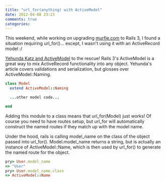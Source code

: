```yaml
---
title: "url_for(anything) with ActiveModel"
date: 2012-04-08 23:23
comments: true
categories: 
---
```


This weekend, while working on upgrading [murfie.com](https://www.murfie.com) to Rails 3, I found a situation requiring url_for()... except, I wasn't using it with an ActiveRecord model :/

[Yehunda Katz and ActiveModel](http://yehudakatz.com/2010/01/10/activemodel-make-any-ruby-object-feel-like-activerecord/) to the rescue! Rails 3's ActiveModel is a great way to mix ActiveRecord functionality into any object. Yehunda's article covers validations and serialization, but glosses over ActiveModel::Naming.

``` ruby
class Model
  extend ActiveModel::Naming

  ...other model code...

end
```

Adding this module to a class means that url\_for(Model) just works! Of course you need to have routes setup, but url\_for will automatically construct the named routes if they match up with the model name.

Under the hood, rails is calling model\_name on the class of the object passed into url\_for(). Model.model\_name returns a string, but is actually an instance of ActiveModel::Name, which is then used by url_for() to generate the named route for the object.

``` ruby
pry> User.model_name
=> "User"
pry> User.model_name.class
=> ActiveModel::Name
```